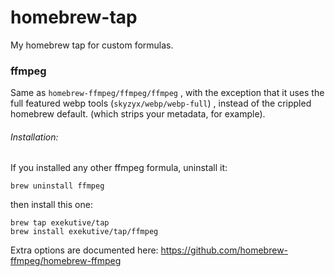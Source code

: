# homebrew-tap
My homebrew tap for custom formulas.


### ffmpeg

Same as  `homebrew-ffmpeg/ffmpeg/ffmpeg` , with the exception that it uses the full featured webp tools (`skyzyx/webp/webp-full`) , instead of the crippled homebrew default. (which strips your metadata, for example).

###### Installation: 

If you installed any other ffmpeg formula, uninstall it:

```
brew uninstall ffmpeg
```

then install this one:

```
brew tap exekutive/tap
brew install exekutive/tap/ffmpeg
```

Extra options are documented here: 
https://github.com/homebrew-ffmpeg/homebrew-ffmpeg


